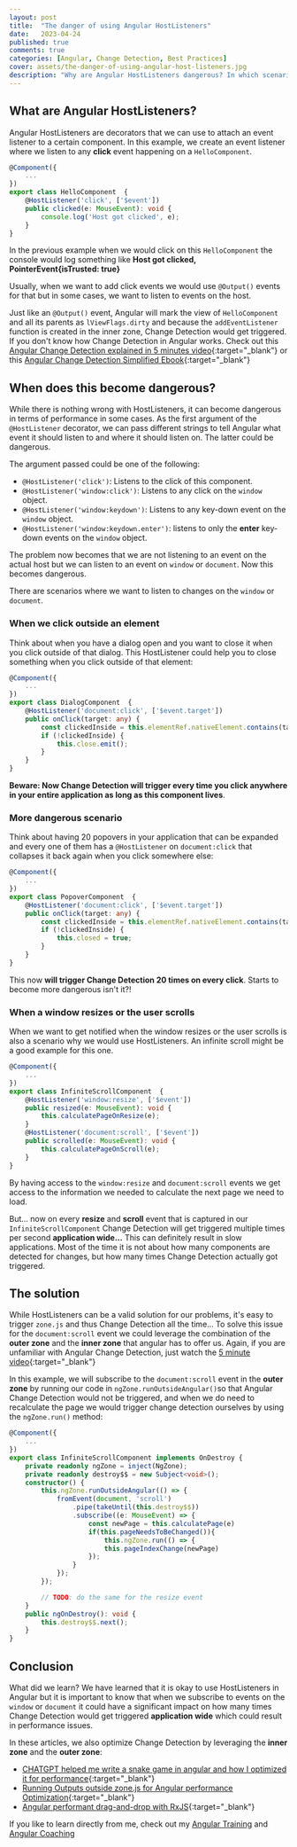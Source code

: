 ```yaml
---
layout: post
title:  "The danger of using Angular HostListeners"
date:   2023-04-24
published: true
comments: true
categories: [Angular, Change Detection, Best Practices]
cover: assets/the-danger-of-using-angular-host-listeners.jpg
description: "Why are Angular HostListeners dangerous? In which scenarios would they over-trigger Change Detection?"
---
```


## What are Angular HostListeners?

Angular HostListeners are decorators that we can use to attach an event listener to a certain component. In this example, we create an event listener where we listen to any **click** event happening on a `HelloComponent`.

```typescript
@Component({
    ...
})
export class HelloComponent  {
    @HostListener('click', ['$event']) 
    public clicked(e: MouseEvent): void {
        console.log('Host got clicked', e);
    }
}
```

In the previous example when we would click on this `HelloComponent` the console would log something like **Host got clicked, PointerEvent{isTrusted: true}**

Usually, when we want to add click events we would use `@Output()` events for that but in some cases, we want to listen to events on the host.

Just like an `@Output()` event, Angular will mark the view of `HelloComponent` and all its parents as `lViewFlags.dirty` and because the `addEventListener` function is created in the inner zone, Change Detection would get triggered.
If you don't know how Change Detection in Angular works. Check out this [Angular Change Detection explained in 5 minutes video](https://www.youtube.com/watch?v=eNuMUslF8Bw&t=47s){:target="_blank"} or this [Angular Change Detection Simplified Ebook](https://www.simplified.courses/angular-change-detection-simplified-e-book){:target="_blank"}

## When does this become dangerous?

While there is nothing wrong with HostListeners, it can become dangerous in terms of performance in some cases.
As the first argument of the `@HostListener` decorator, we can pass different strings to tell Angular what event it should listen to and where it should listen on.
The latter could be dangerous.

The argument passed could be one of the following:
- `@HostListener('click')`: Listens to the click of this component.
- `@HostListener('window:click')`: Listens to any click on the `window` object.
- `@HostListener('window:keydown')`: Listens to any key-down event on the `window` object.
- `@HostListener('window:keydown.enter')`: listens to only the **enter** key-down events on the `window` object.

The problem now becomes that we are not listening to an event on the actual host but we can listen to an event on `window` or `document`. Now this becomes dangerous.

There are scenarios where we want to listen to changes on the `window` or `document`.

### When we click outside an element

Think about when you have a dialog open and you want to close it when you click outside of that dialog. This HostListener could help you to close something when you click outside of that element:

```typescript
@Component({
    ...
})
export class DialogComponent  {
    @HostListener('document:click', ['$event.target'])
    public onClick(target: any) {
        const clickedInside = this.elementRef.nativeElement.contains(target);
        if (!clickedInside) {
            this.close.emit();
        }
    }
}
```

**Beware: Now Change Detection will trigger every time you click anywhere in your entire application as long as this component lives**. 

### More dangerous scenario

Think about having 20 popovers in your application that can be expanded and every one of them has a `@HostListener` on `document:click` that collapses it back again when you click somewhere else:

```typescript
@Component({
    ...
})
export class PopoverComponent  {
    @HostListener('document:click', ['$event.target'])
    public onClick(target: any) {
        const clickedInside = this.elementRef.nativeElement.contains(target);
        if (!clickedInside) {
            this.closed = true;
        }
    }
}
```

This now **will trigger Change Detection 20 times on every click**. Starts to become more dangerous isn't it?!


### When a window resizes or the user scrolls

When we want to get notified when the window resizes or the user scrolls is also a scenario why we would use HostListeners. An infinite scroll might be a good example for this one.

```typescript
@Component({
    ...
})
export class InfiniteScrollComponent  {
    @HostListener('window:resize', ['$event']) 
    public resized(e: MouseEvent): void {
        this.calculatePageOnResize(e);
    }
    @HostListener('document:scroll', ['$event']) 
    public scrolled(e: MouseEvent): void {
        this.calculatePageOnScroll(e);
    }
}
```

By having access to the `window:resize` and `document:scroll` events we get access to the information we needed to calculate the next page we need to load.

But... now on every **resize** and **scroll** event that is captured in our `InfiniteScrollComponent` Change Detection will get triggered multiple times per second **application wide...**
This can definitely result in slow applications. Most of the time it is not about how many components are detected for changes, but how many times Change Detection actually got triggered.

## The solution

While HostListeners can be a valid solution for our problems, it's easy to trigger `zone.js` and thus Change Detection all the time...
To solve this issue for the `document:scroll` event we could leverage the combination of the **outer zone** and the **inner zone** that angular has to offer us.
Again, if you are unfamiliar with Angular Change Detection, just watch the [5 minute video](https://www.youtube.com/watch?v=eNuMUslF8Bw&t=47s){:target="_blank"}

In this example, we will subscribe to the `document:scroll` event in the **outer zone** by running our code in `ngZone.runOutsideAngular()`so that Angular Change Detection would not be triggered, and when we do need to recalculate the page we would trigger change detection ourselves by using the `ngZone.run()` method:

```typescript
@Component({
    ...
})
export class InfiniteScrollComponent implements OnDestroy {
    private readonly ngZone = inject(NgZone);
    private readonly destroy$$ = new Subject<void>();
    constructor() {
        this.ngZone.runOutsideAngular(() => {
            fromEvent(document, 'scroll')
                .pipe(takeUntil(this.destroy$$))
                .subscribe((e: MouseEvent) => {
                    const newPage = this.calculatePage(e)
                    if(this.pageNeedsToBeChanged()){
                        this.ngZone.run(() => {
                        this.pageIndexChange(newPage)
                    });
                }
            });
        });

        // TODO: do the same for the resize event
    }
    public ngOnDestroy(): void {
        this.destroy$$.next();
    }
}
```

## Conclusion

What did we learn? We have learned that it is okay to use HostListeners in Angular but it is important to know that when we subscribe to events on the `window` or `document` it could have a significant impact on how many times Change Detection would get triggered **application wide** which could result in performance issues.

In these articles, we also optimize Change Detection by leveraging the **inner zone** and the **outer zone**:
- [CHATGPT helped me write a snake game in angular and how I optimized it for performance](https://blog.simplified.courses/how-chatgpt-helped-me-write-a-snake-game-in-angular-and-how-i-optimized-it-for-performance/){:target="_blank"}
- [Running Outputs outside zone.js for Angular performance Optimization](https://blog.simplified.courses/running-outputs-outside-zonejs-for-angular-performance-optimization/){:target="_blank"}
- [Angular performant drag-and-drop with RxJS](https://blog.simplified.courses/angular-performant-drag-and-drop-with-rxjs/){:target="_blank"}

If you like to learn directly from me, check out my [Angular Training](https://www.simplified.courses/angular-training) and [Angular Coaching](https://www.simplified.courses/angular-coaching)
